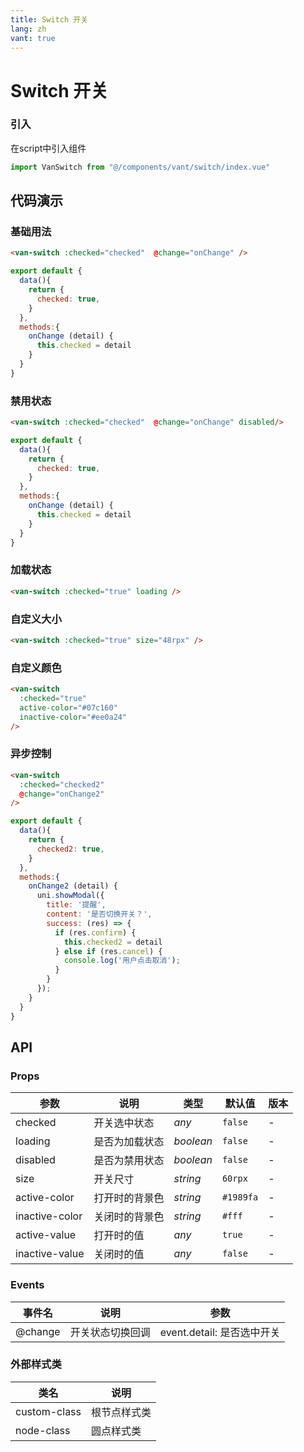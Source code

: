 ```yaml
---
title: Switch 开关
lang: zh
vant: true
---
```


# Switch 开关

### 引入

在script中引入组件

```js
import VanSwitch from "@/components/vant/switch/index.vue"  
```

## 代码演示

### 基础用法

```html
<van-switch :checked="checked"  @change="onChange" />
```

```js
export default {
  data(){
    return {
      checked: true,
    }
  },
  methods:{
    onChange (detail) {
      this.checked = detail
    }
  }
}
```

### 禁用状态

```html
<van-switch :checked="checked"  @change="onChange" disabled/>
```

```js
export default {
  data(){
    return {
      checked: true,
    }
  },
  methods:{
    onChange (detail) {
      this.checked = detail
    }
  }
}
```

### 加载状态

```html
<van-switch :checked="true" loading />
```

### 自定义大小

```html
<van-switch :checked="true" size="48rpx" />
```

### 自定义颜色

```html
<van-switch
  :checked="true"
  active-color="#07c160"
  inactive-color="#ee0a24"
/>
```

### 异步控制

```html
<van-switch
  :checked="checked2"
  @change="onChange2"
/>
```

```js
export default {
  data(){
    return {
      checked2: true,
    }
  },
  methods:{
    onChange2 (detail) {
      uni.showModal({
        title: '提醒',
        content: '是否切换开关？',
        success: (res) => {
          if (res.confirm) {
            this.checked2 = detail
          } else if (res.cancel) {
            console.log('用户点击取消');
          }
        }
      });
    }
  }
}
```


## API

### Props

| 参数 | 说明 | 类型 | 默认值 | 版本 |
|-----------|-----------|-----------|-------------|-------------|
| checked | 开关选中状态 | *any* | `false` | - |
| loading | 是否为加载状态 | *boolean* | `false` | - |
| disabled | 是否为禁用状态 | *boolean* | `false` | - |
| size | 开关尺寸 | *string* | `60rpx` | - |
| active-color | 打开时的背景色 | *string* | `#1989fa` | - |
| inactive-color | 关闭时的背景色 | *string* | `#fff` | - |
| active-value | 打开时的值 | *any* | `true` | - |
| inactive-value | 关闭时的值 | *any* | `false` | - |

### Events

| 事件名 | 说明 | 参数 |
|-----------|-----------|-----------|
| @change | 开关状态切换回调 | event.detail: 是否选中开关 |

### 外部样式类

| 类名 | 说明 |
|-----------|-----------|
| custom-class | 根节点样式类 |
| node-class | 圆点样式类 |
